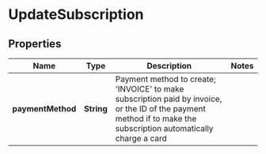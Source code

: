 

# UpdateSubscription


## Properties

| Name | Type | Description | Notes |
|------------ | ------------- | ------------- | -------------|
|**paymentMethod** | **String** | Payment method to create; &#39;INVOICE&#39; to make subscription paid by invoice, or the ID of the payment method if to make the subscription automatically charge a card |  |




